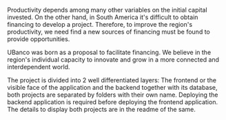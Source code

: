 Productivity depends among many other variables on the initial capital invested. On the other hand, in South America it's difficult to obtain financing to develop a project. Therefore, to improve the region's productivity, we need find a new sources of financing must be found to provide opportunities.

UBanco was born as a proposal to facilitate financing. We believe in the region's individual capacity to innovate and grow in a more connected and interdependent world.

The project is divided into 2 well differentiated layers: The frontend or the visible face of the application and the backend together with its database, both projects are separated by folders with their own name. Deploying the backend application is required before deploying the frontend application. The details to display both projects are in the readme of the same.
